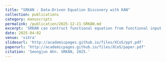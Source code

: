 ```yaml
---
title: "SRKAN : Data-Driven Equation Discovery with KAN"
collection: publications
category: manuscripts
permalink: /publication/2025-12-21-SRKAN.md
excerpt: 'SRKAN can contruct functional equation from functional input'
date: 2025-04-02
venue: 'viXra'
slidesurl: 'http://academicpages.github.io/files/XCoS/ppt.pdf'
paperurl: 'http://academicpages.github.io/files/XCoS/paper.pdf'
citation: 'Seongjun Ahn. SRKAN, 2025.'
---
```

